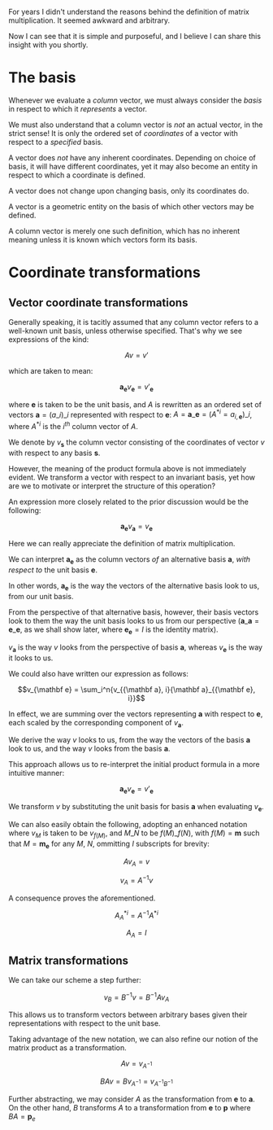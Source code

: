 For years I didn't understand the reasons behind the definition of matrix multiplication. It seemed awkward and arbitrary.

Now I can see that it is simple and purposeful, and I believe I can share this insight with you shortly.

# The basis

Whenever we evaluate a *column* vector, we must always consider the *basis* in respect to which it *represents* a vector.

We must also understand that a column vector is *not* an actual vector, in the strict sense! It is only the ordered set of *coordinates* of a vector with respect to a *specified* basis.

A vector does *not* have any inherent coordinates. Depending on choice of basis, it will have different coordinates, yet it may also become an entity in respect to which a coordinate is defined.

A vector does not change upon changing basis, only its coordinates do.

A vector is a geometric entity on the basis of which other vectors may be defined.

A column vector is merely one such definition, which has no inherent meaning unless it is known which vectors form its basis.

# Coordinate transformations

## Vector coordinate transformations

Generally speaking, it is tacitly assumed that any column vector refers to a well-known unit basis, unless otherwise specified. That's why we see expressions of the kind:

```math
Av = v'
```

which are taken to mean:

```math
{\mathbf a}_{{\mathbf e}}v_{{\mathbf e}} = v'_{{\mathbf e}}
```

where ${\mathbf e}$ is taken to be the unit basis, and $A$ is rewritten as an ordered set of vectors ${\mathbf a} = (a\_i)\_i$ represented with respect to ${\mathbf e}$: $A = {\mathbf a}\_{\mathbf e} = ( A^{*i} = a_{i, \mathbf e} )\_i$, where $A^{*i}$ is the $i^{th}$ column vector of $A$.

We denote by $v_{\mathbf s}$ the column vector consisting of the coordinates of vector $v$ with respect to any basis ${\mathbf s}$.

However, the meaning of the product formula above is not immediately evident. We transform a vector with respect to an invariant basis, yet how are we to motivate or interpret the structure of this operation?

An expression more closely related to the prior discussion would be the following:

```math
{\mathbf a}_{\mathbf e}v_{{\mathbf a}} = v_{{\mathbf e}}
```

Here we can really appreciate the definition of matrix multiplication.

We can interpret ${\mathbf a}_{\mathbf e}$ as the column vectors *of* an alternative basis ${\mathbf a}$, *with respect to* the unit basis ${\mathbf e}$.

In other words, ${\mathbf a}_{\mathbf e}$ is the way the vectors of the alternative basis look to us, from our unit basis.

From the perspective of that alternative basis, however, their basis vectors look to them the way the unit basis looks to us from our perspective (${\mathbf a}\_{\mathbf a} = {\mathbf e}\_{\mathbf e}$, as we shall show later, where ${\mathbf e}_{\mathbf e} = I$ is the identity matrix).

$v_{\mathbf a}$ is the way $v$ looks from the perspective of basis ${\mathbf a}$, whereas $v_{\mathbf e}$ is the way it looks to us. 

We could also have written our expression as follows:

```math
v_{\mathbf e} = \sum_i^n{v_{{\mathbf a}, i}{\mathbf a}_{{\mathbf e}, i}}
```

In effect, we are summing over the vectors representing ${\mathbf a}$ with respect to ${\mathbf e}$, each scaled by the corresponding component of $v_{\mathbf a}$.

We derive the way $v$ looks to us, from the way the vectors of the basis $\mathbf a$ look to us, and the way $v$ looks from the basis $\mathbf a$.

This approach allows us to re-interpret the initial product formula in a more intuitive manner:

```math
{\mathbf a}_{\mathbf e}v_{\mathbf e} = v'_{\mathbf e}
```

We transform $v$ by substituting the unit basis for basis ${\mathbf a}$ when evaluating $v_{\mathbf e}$.

We can also easily obtain the following, adopting an enhanced notation where $v_M$ is taken to be $v_{f(M)}$, and $M\_N$ to be ${f(M)}\_{f(N)}$, with $f(M) = {\mathbf m}$ such that $M = {\mathbf m}_{\mathbf e}$ for any $M$, $N$, ommitting $I$ subscripts for brevity:

```math
A v_A = v
```
```math
v_A = A^{-1}v
```

A consequence proves the aforementioned.

```math
A_A^{*i} = A^{-1}A^{*i}
```
```math
A_A = I
```

## Matrix transformations

We can take our scheme a step further:

```math
v_B = B^{-1}v = B^{-1}A v_A
```

This allows us to transform vectors between arbitrary bases given their representations with respect to the unit base.

Taking advantage of the new notation, we can also refine our notion of the matrix product as a transformation.

```math
Av = v_{A^{-1}}
```
```math
BAv = Bv_{A^{-1}} = v_{A^{-1}B^{-1}}
```

Further abstracting, we may consider $A$ as the transformation from $\mathbf e$ to $\mathbf a$. On the other hand, $B$ transforms $A$ to a transformation from $\mathbf e$ to $\mathbf p$ where $BA = \mathbf p_e$
